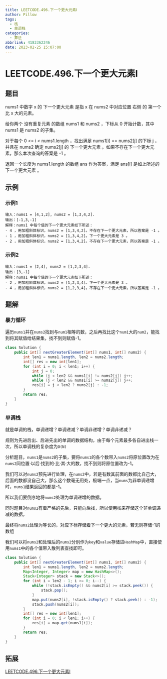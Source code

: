 ```yaml
---
title: LEETCODE.496.下一个更大元素Ⅰ
author: Pillow
tags:
  - 栈
  - 单调栈
categories:
  - 算法
abbrlink: 4183362246
date: 2023-02-25 15:07:00
---
```

# LEETCODE.496.下一个更大元素Ⅰ

## 题目

nums1 中数字 x 的 下一个更大元素 是指 x 在 nums2 中对应位置 右侧 的 第一个 比 x 大的元素。

给你两个 没有重复元素 的数组 nums1 和 nums2 ，下标从 0 开始计数，其中nums1 是 nums2 的子集。

对于每个 0 <= i < nums1.length ，找出满足 nums1[i] == nums2[j] 的下标 j ，并且在 nums2 确定 nums2[j] 的 下一个更大元素 。如果不存在下一个更大元素，那么本次查询的答案是 -1 。

返回一个长度为 nums1.length 的数组 ans 作为答案，满足 ans[i] 是如上所述的 下一个更大元素 。

## 示例

### 示例1

~~~
输入：nums1 = [4,1,2], nums2 = [1,3,4,2].
输出：[-1,3,-1]
解释：nums1 中每个值的下一个更大元素如下所述：
- 4 ，用加粗斜体标识，nums2 = [1,3,4,2]。不存在下一个更大元素，所以答案是 -1 。
- 1 ，用加粗斜体标识，nums2 = [1,3,4,2]。下一个更大元素是 3 。
- 2 ，用加粗斜体标识，nums2 = [1,3,4,2]。不存在下一个更大元素，所以答案是 -1 。
~~~

### 示例2

~~~
输入：nums1 = [2,4], nums2 = [1,2,3,4].
输出：[3,-1]
解释：nums1 中每个值的下一个更大元素如下所述：
- 2 ，用加粗斜体标识，nums2 = [1,2,3,4]。下一个更大元素是 3 。
- 4 ，用加粗斜体标识，nums2 = [1,2,3,4]。不存在下一个更大元素，所以答案是 -1 。
~~~



## 题解

### 暴力循环

遍历`nums1`并在`nums2`找到与`num1`相等的数，之后再找比这个`num1`大的`num2`，能找到将其赋值给结果集，找不到则赋值-1。

~~~Java
class Solution {
    public int[] nextGreaterElement(int[] nums1, int[] nums2) {
        int len1 = nums1.length, len2 = nums2.length;
        int[] res = new int[len1];
        for (int i = 0; i < len1; i++) {
            int j = 0;
            while (j < len2 && nums1[i] != nums2[j]) j++;
            while (j < len2 && nums1[i] >= nums2[j]) j++;
            res[i] = j < len2 ? nums2[j] : -1;
        }
        return res;
    }
}
~~~

### 单调栈

就是单调的栈，单调递增？单调递减？单调非递增？单调非递减？

规则为先进后出、后进先出的单调的数据结构，由于每个元素最多各自进出栈一次，所以单调栈的复杂度为`O(N)`

分析题目，`nums1`是`nums2`的子集，要将`nums1`的各个数带入`nums2`将原位置改为在`nums2`同位置·以后·找到的·比·其·大的数，找不到则将原位置改为-1。

我们可以对`nums2`预先进行处理，在`nums2`中，若是有数其前面的数都比自己大，后面的数都没自己大，那么这个数毫无用处，极端一点，当`nums`为非单调递增时，`nums1`结果返回的都是-1。

所以我们要倒序地将`nums2`处理为单调递增的数据。

同时题目对`nums2`有着严格的先后，只能向后找，所以使用栈来存储这个非单调递减的数据。

最终将`nums2`处理为等长的，对应下标存储着下一个更大的元素，若无则存储-1的数组

我们可以将`nums2`和处理后的`nums2`分别作为`key`和`value`存储进`HashMap`中，直接使用`nums1`中的各个值带入散列表查找即可。

~~~Java
class Solution {
    public int[] nextGreaterElement(int[] nums1, int[] nums2) {
        int len1 = nums1.length, len2 = nums2.length;
        Map<Integer, Integer> map = new HashMap<>();
        Stack<Integer> stack = new Stack<>();
        for (int i = len2 - 1; i >= 0; i--) {
            while (!stack.isEmpty() && nums2[i] >= stack.peek()) {
                stack.pop();
            }
            map.put(nums2[i], !stack.isEmpty() ? stack.peek() : -1);
            stack.push(nums2[i]);
        }
        int[] res = new int[len1];
        for (int i = 0; i < len1; i++) {
            res[i] = map.get(nums1[i]);
        }
        return res;
    }
}
~~~



## 拓展

[LEETCODE.496.下一个更大元素Ⅰ](https://leetcode.cn/problems/next-greater-element-i/)